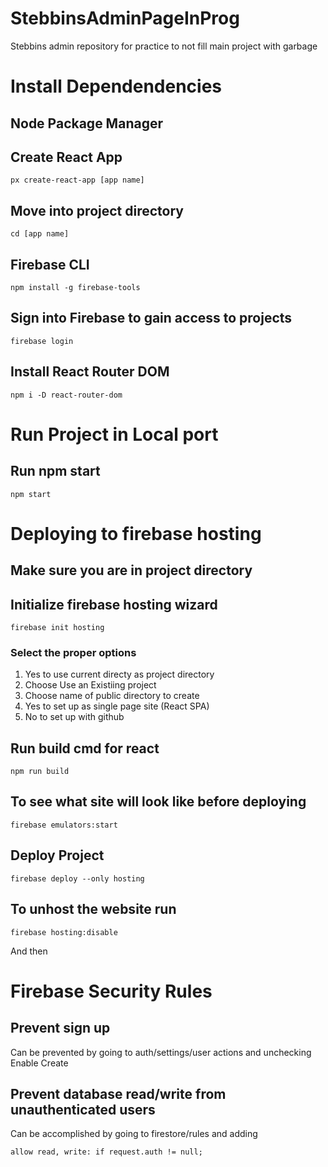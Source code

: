 # StebbinsAdminPageInProg
Stebbins admin repository for practice to not fill main project with garbage

# Install Dependendencies

## Node Package Manager

## Create React App
```
px create-react-app [app name]
```
## Move into project directory
```
cd [app name]
```
## Firebase CLI
```
npm install -g firebase-tools
```

## Sign into Firebase to gain access to projects
```
firebase login
```
## Install React Router DOM
```
npm i -D react-router-dom
```

# Run Project in Local port
## Run npm start
```
npm start
```

# Deploying to firebase hosting
## Make sure you are in project directory
## Initialize firebase hosting wizard
```
firebase init hosting
```
### Select the proper options
<ol>
  <li>Yes to use current directy as project directory</li>
  <li>Choose Use an Existiing project</li>
  <li>Choose name of public directory to create</li>
  <li>Yes to set up as single page site (React SPA)</li>
  <li>No to set up with github</li>
</ol>

## Run build cmd for react
```
npm run build
```
## To see what site will look like before deploying
```
firebase emulators:start
```
## Deploy Project
```
firebase deploy --only hosting
```
## To unhost the website run 
```
firebase hosting:disable
```
And then 

# Firebase Security Rules
## Prevent sign up
Can be prevented by going to auth/settings/user actions and unchecking Enable Create
## Prevent database read/write from unauthenticated users
Can be accomplished by going to firestore/rules and adding
```
allow read, write: if request.auth != null;
```
